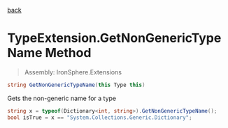 ﻿

[back](/IronSphere.Extensions/types/TypeExtension)

# TypeExtension.GetNonGenericTypeName Method

> Assembly: IronSphere.Extensions

```csharp
string GetNonGenericTypeName(this Type this)
```

Gets the non-generic name for a type

```csharp
string x = typeof(Dictionary<int, string>).GetNonGenericTypeName();
bool isTrue = x == "System.Collections.Generic.Dictionary";
``` 